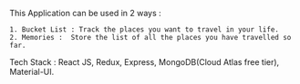 This Application can be used in 2 ways :

    1. Bucket List : Track the places you want to travel in your life.
    2. Memories :  Store the list of all the places you have travelled so far.

Tech Stack : React JS, Redux, Express, MongoDB(Cloud Atlas free tier), Material-UI.
